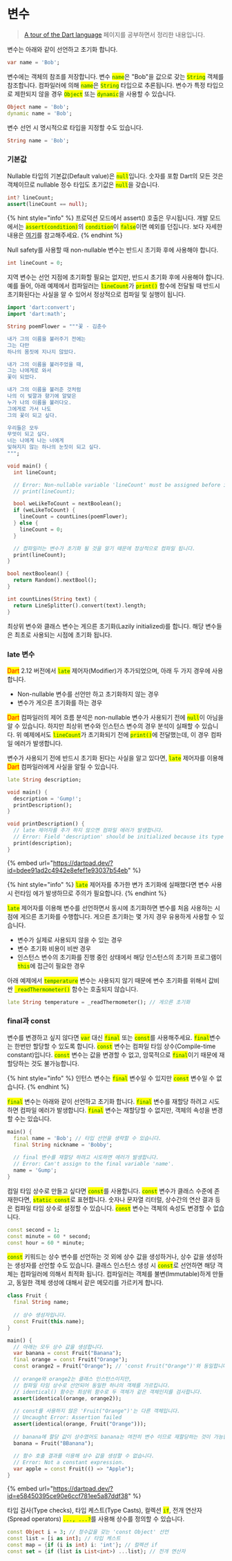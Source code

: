 # 변수

> [A tour of the Dart language](https://dart.dev/guides/language/language-tour) 페이지를 공부하면서 정리한 내용입니다.

변수는 아래와 같이 선언하고 초기화 합니다.

```dart
var name = 'Bob';
```

변수에는 객체의 참조를 저장합니다. 변수 <mark style="color:green;">`name`</mark>은 "Bob"을 값으로 갖는 <mark style="color:green;">`String`</mark> 객체를 참조합니다. 컴파일러에 의해 <mark style="color:green;">`name`</mark>은 <mark style="color:green;">`String`</mark> 타입으로 추론됩니다. 변수가 특정 타입으로 제한되지 않을 경우 <mark style="color:green;">`Object`</mark> 또는 <mark style="color:green;">`dynamic`</mark>을 사용할 수 있습니다.

```dart
Object name = 'Bob';
dynamic name = 'Bob';
```

변수 선언 시 명시적으로 타입을 지정할 수도 있습니다.

```dart
String name = 'Bob';
```

### 기본값

Nullable 타입의 기본값(Default value)은 <mark style="color:green;">`null`</mark>입니다. 숫자를 포함 Dart의 모든 것은 객체이므로 nullable 정수 타입도 초기값은 <mark style="color:green;">`null`</mark>을 갖습니다.

```dart
int? lineCount;
assert(lineCount == null);
```

{% hint style="info" %}
프로덕션 모드에서 assert() 호출은 무시됩니다. 개발 모드에서는 <mark style="color:green;">`assert(condition)`</mark>의 <mark style="color:green;">`condition`</mark>이 <mark style="color:green;">`false`</mark>이면 예외를 던집니다. 보다 자세한 내용은 [여기](https://dart.dev/guides/language/language-tour#assert)를 참고해주세요.
{% endhint %}

Null safety를 사용할 때 non-nullable 변수는 반드시 초기화 후에 사용해야 합니다.

```dart
int lineCount = 0;
```

지역 변수는 선언 지점에 초기화할 필요는 없지만, 반드시 초기화 후에 사용해야 합니다. 예를 들어, 아래 예제에서 컴파일러는 <mark style="color:green;">`lineCount`</mark>가 <mark style="color:green;">`print()`</mark> 함수에 전달될 때 반드시 초기화된다는 사실을 알 수 있어서 정상적으로 컴파일 및 실행이 됩니다.

```dart
import 'dart:convert';
import 'dart:math';

String poemFlower = """꽃 - 김춘수

내가 그의 이름을 불러주기 전에는
그는 다만
하나의 몸짓에 지나지 않았다.

내가 그의 이름을 불러주었을 때,
그는 나에게로 와서
꽃이 되었다.

내가 그의 이름을 불러준 것처럼
나의 이 빛깔과 향기에 알맞은
누가 나의 이름을 불러다오.
그에게로 가서 나도
그의 꽃이 되고 싶다.

우리들은 모두
무엇이 되고 싶다.
너는 나에게 나는 너에게
잊혀지지 않는 하나의 눈짓이 되고 싶다.
""";

void main() {
  int lineCount;

  // Error: Non-nullable variable 'lineCount' must be assigned before it can be used.
  // print(lineCount);

  bool weLikeToCount = nextBoolean();
  if (weLikeToCount) {
    lineCount = countLines(poemFlower);
  } else {
    lineCount = 0;
  }

  // 컴파일러는 변수가 초기화 될 것을 알기 때문에 정상적으로 컴파일 됩니다.
  print(lineCount);
}

bool nextBoolean() {
  return Random().nextBool();
}

int countLines(String text) {
  return LineSplitter().convert(text).length;
}

```

최상위 변수와 클래스 변수는 게으른 초기화(Lazily initialized)를 합니다. 해당 변수들은 최초로 사용되는 시점에 초기화 됩니다.

### late 변수

<mark style="color:red;">Dart</mark> 2.12 버전에서 <mark style="color:green;">`late`</mark> 제어자(Modifier)가 추가되었으며, 아래 두 가지 경우에 사용합니다.

* Non-nullable 변수를 선언만 하고 초기화하지 않는 경우
* 변수가 게으른 초기화를 하는 경우

<mark style="color:red;">Dart</mark> 컴파일러의 제어 흐름 분석은 non-nullable 변수가 사용되기 전에 <mark style="color:green;">`null`</mark>이 아님을 알 수 있습니다. 하지만 최상위 변수와 인스턴스 변수의 경우 분석이 실패할 수 있습니다. 위 예제에서도 <mark style="color:green;">`lineCount`</mark>가 초기화되기 전에 <mark style="color:green;">`print()`</mark>에 전달했는데, 이 경우 컴파일 에러가 발생합니다.

변수가 사용되기 전에 반드시 초기화 된다는 사실을 알고 있다면, <mark style="color:green;">`late`</mark> 제어자를 이용해 <mark style="color:red;">Dart</mark> 컴파일러에게 사실을 알릴 수 있습니다.

```dart
late String description;

void main() {
  description = 'Gump!';
  printDescription();
}

void printDescription() {
  // late 제어자를 추가 하지 않으면 컴파일 에러가 발생합니다.
  // Error: Field 'description' should be initialized because its type 'String' doesn't allow null.
  print(description);
}
```

{% embed url="https://dartpad.dev/?id=bdee91ad2c4942e8efef1e93037b54eb" %}

{% hint style="info" %}
<mark style="color:green;">`late`</mark> 제어자를 추가한 변가 초기화에 실패했다면 변수 사용 시 런타임 에가 발생하므로 주의가 필요합니다.
{% endhint %}

<mark style="color:green;">`late`</mark> 제어자를 이용해 변수를 선언하면서 동시에 초기화하면 변수를 처음 사용하는 시점에 게으른 초기화를 수행합니다. 게으른 초기화는 몇 가지 경우 유용하게 사용할 수 있습니다.

* 변수가 실제로 사용되지 않을 수 있는 경우
* 변수 초기화 비용이 비싼 경우
* 인스턴스 변수의 초기화를 진행 중인 상태에서 해당 인스턴스의 초기화 프로그램이 <mark style="color:green;">`this`</mark>에 접근이 필요한 경우

아래 예제에서 <mark style="color:green;">`temperature`</mark> 변수는 사용되지 않기 때문에 변수 초기화를 위해서 값비싼 <mark style="color:green;">`_readThermometer()`</mark> 함수는 호출되지 않습니다.

```dart
late String temperature = _readThermometer(); // 게으른 초기화
```

### final과 const

변수를 변경하고 싶지 않다면 <mark style="color:green;">`var`</mark> 대신 <mark style="color:green;">`final`</mark> 또는 <mark style="color:green;">`const`</mark>를 사용해주세요. <mark style="color:green;">`final`</mark>변수는 한번만 할당할 수 있도록 합니다. <mark style="color:green;">`const`</mark> 변수는 컴파일 타임 상수(Compile-time constant)입니다. <mark style="color:green;">`const`</mark> 변수는 값을 변경할 수 없고, 암묵적으로 <mark style="color:green;">`final`</mark>이기 때문에 재할당하는 것도 불가능합니다.

{% hint style="info" %}
인턴스 변수는 <mark style="color:green;">`final`</mark> 변수일 수 있지만 <mark style="color:green;">`const`</mark> 변수일 수 없습니다.
{% endhint %}

<mark style="color:green;">`final`</mark> 변수는 아래와 같이 선언하고 초기화 합니다. <mark style="color:green;">`final`</mark> 변수를 재할당 하려고 시도하면 컴파일 에러가 발생합니다. <mark style="color:green;">`final`</mark> 변수는 재할당할 수 없지만, 객체의 속성을 변경할 수는 있습니다.

```dart
main() {
  final name = 'Bob'; // 타입 선언을 생략할 수 있습니다.
  final String nickname = 'Bobby';
  
  // final 변수를 재할당 하려고 시도하면 에러가 발생합니다.
  // Error: Can't assign to the final variable 'name'.
  name = 'Gump';
}
```

컴일 타임 상수로 만들고 싶다면 <mark style="color:green;">`const`</mark>를 사용합니다. <mark style="color:green;">`const`</mark> 변수가 클래스 수준에 존재한다면, <mark style="color:green;">`static const`</mark>로 표현합니다. 숫자나 문자열 리터럴, 상수간의 연산 결과 등은 컴파일 타임 상수로 설정할 수 있습니다. <mark style="color:green;">`const`</mark> 변수는 객체의 속성도 변경할 수 없습니다.

```dart
const second = 1;
const minute = 60 * second;
const hour = 60 * minute;
```

<mark style="color:green;">`const`</mark> 키워드는 상수 변수를 선언하는 것 외에 상수 값을 생성하거나, 상수 값을 생성하는 생성자를 선언할 수도 있습니다. 클래스 인스턴스 생성 시 <mark style="color:green;">`const`</mark>로 선언하면 해당 객체는 컴파일러에 의해서 최적화 됩니다. 컴파일러는 객체를 불변(Immutable)하게 만들고, 동일한 객체 생성에 대해서 같은 메모리를 가르키게 합니다.

```dart
class Fruit {
  final String name;
  
  // 상수 생성자입니다.
  const Fruit(this.name);
}

main() {
  // 아래는 모두 상수 값을 생성합니다.
  var banana = const Fruit("Banana");
  final orange = const Fruit("Orange");
  const orange2 = Fruit("Orange"); // 'const Fruit("Orange")'와 동일합니다.
  
  // orange와 orange2는 클래스 인스턴스이지만,
  // 컴파일 타임 상수로 선언되어 동일한 하나의 객체를 가르킵니다.
  // identical() 함수는 최상위 함수로 두 객체가 같은 객체인지를 검사합니다.
  assert(identical(orange, orange2));
  
  // const를 사용하지 않은 'Fruit("Orange")'는 다른 객체입니다.
  // Uncaught Error: Assertion failed
  assert(identical(orange, Fruit("Orange")));
  
  // banana에 할당 값이 상수였어도 banana는 여전히 변수 이므로 재할당하는 것이 가능합니다.
  banana = Fruit("BBanana");
  
  // 함수 호출 결과를 이용해 상수 값을 생성할 수 없습니다.
  // Error: Not a constant expression.
  var apple = const Fruit(() => "Apple");
}
```

{% embed url="https://dartpad.dev/?id=e58450395ce90e6ccf781ee5a87ddf38" %}

타입 검사(Type checks), 타입 케스트(Type Casts), 컬렉션 <mark style="color:green;">`if`</mark>, 전개 연산자(Spread operators) <mark style="color:green;">`..., ...?`</mark>를 사용해 상수를 정의할 수 있습니다.

```dart
const Object i = 3; // 정수값을 갖는 'const Object' 선언
const list = [i as int]; // 타입 케스트
const map = {if (i is int) i: 'int'}; // 컬렉션 if
const set = {if (list is List<int>) ...list}; // 전개 연산자
```
